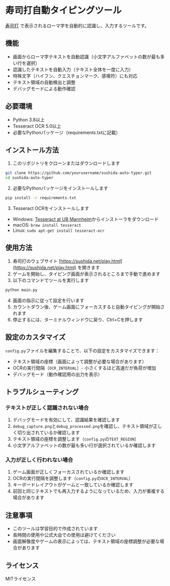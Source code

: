 # 寿司打自動タイピングツール

[寿司打](https://sushida.net/play.html) で表示されるローマ字を自動的に認識し、入力するツールです。

## 機能

- 画面からローマ字テキストを自動認識（小文字アルファベットの数が最も多い行を選択）
- 認識したテキストを自動入力（テキスト全体を一度に入力）
- 特殊文字（ハイフン、クエスチョンマーク、感嘆符）にも対応
- テキスト領域の自動検出と調整
- デバッグモードによる動作確認

## 必要環境

- Python 3.8以上
- Tesseract OCR 5.0以上
- 必要なPythonパッケージ（requirements.txtに記載）

## インストール方法

1. このリポジトリをクローンまたはダウンロードします

```bash
git clone https://github.com/yourusername/sushida-auto-typer.git
cd sushida-auto-typer
```

2. 必要なPythonパッケージをインストールします

```bash
pip install -r requirements.txt
```

3. Tesseract OCRをインストールします

- Windows: [Tesseract at UB Mannheim](https://github.com/UB-Mannheim/tesseract/wiki)からインストーラをダウンロード
- macOS: `brew install tesseract`
- Linux: `sudo apt-get install tesseract-ocr`

## 使用方法

1. 寿司打のウェブサイト [https://sushida.net/play.html](https://sushida.net/play.html) を開きます
2. ゲームを開始し、タイピング画面が表示されるところまで手動で進めます
3. 以下のコマンドでツールを実行します

```bash
python main.py
```

4. 画面の指示に従って設定を行います
5. カウントダウン後、ゲーム画面にフォーカスすると自動タイピングが開始されます
6. 停止するには、ターミナルウィンドウに戻り、Ctrl+Cを押します

## 設定のカスタマイズ

`config.py`ファイルを編集することで、以下の設定をカスタマイズできます：

- テキスト領域の座標（画面によって調整が必要な場合があります）
- OCRの実行間隔（`OCR_INTERVAL`）- 小さくするほど高速だが負荷が増加
- デバッグモード（動作確認用の出力を表示）

## トラブルシューティング

### テキストが正しく認識されない場合

1. デバッグモードを有効にして、認識結果を確認します
2. `debug_capture.png`と`debug_processed.png`を確認し、テキスト領域が正しく切り出されているか確認します
3. テキスト領域の座標を調整します（`config.py`の`TEXT_REGION`）
4. 小文字アルファベットの数が最も多い行が選択されているか確認します

### 入力が正しく行われない場合

1. ゲーム画面が正しくフォーカスされているか確認します
2. OCRの実行間隔を調整します（`config.py`の`OCR_INTERVAL`）
3. キーボードレイアウトがゲームと一致しているか確認します
4. 前回と同じテキストでも再入力するようになっているため、入力が重複する場合があります

## 注意事項

- このツールは学習目的で作成されています
- 長時間の使用や公式大会での使用は避けてください
- 画面解像度やゲームの表示によっては、テキスト領域の座標調整が必要な場合があります

## ライセンス

MITライセンス

